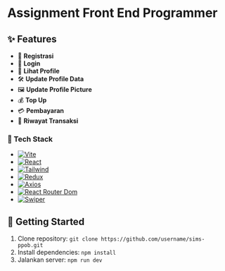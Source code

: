 # Assignment Front End Programmer

## ✨ Features

- 📝 **Registrasi**
- 🔑 **Login**
- 👤 **Lihat Profile**
- 🛠 **Update Profile Data**
- 🖼 **Update Profile Picture**
- 💰 **Top Up**
- 💳 **Pembayaran**
- 📜 **Riwayat Transaksi**

### 🔰 Tech Stack

- [![Vite][Vite.js]][Vite-url]
- [![React][React.js]][React-url]
- [![Tailwind][Tailwind.js]][Tailwind-url]
- [![Redux][Redux.js]][Redux-url]
- [![Axios][Axios.js]][Axios-url]
- [![React Router Dom][React-router-dom.js]][React-router-dom-url]
- [![Swiper][Swiper.js]][Swiper-url]

## 🚀 Getting Started

1. Clone repository: `git clone https://github.com/username/sims-ppob.git`
2. Install dependencies: `npm install`
3. Jalankan server: `npm run dev`

[Vite.js]: https://img.shields.io/badge/Vite-646CFF?style=for-the-badge&logo=vite&logoColor=white
[Vite-url]: https://vitejs.dev/
[React.js]: https://img.shields.io/badge/React-20232A?style=for-the-badge&logo=react&logoColor=61DAFB
[React-url]: https://reactjs.org/
[Tailwind.js]: https://img.shields.io/badge/Tailwind%20CSS-06B6D4?style=for-the-badge&logo=tailwindcss&logoColor=white
[Tailwind-url]: https://tailwindcss.com/
[Redux.js]: https://img.shields.io/badge/Redux-764ABC?style=for-the-badge&logo=redux&logoColor=white
[Redux-url]: https://redux.js.org/
[Axios.js]: https://img.shields.io/badge/Axios-5A29E4?style=for-the-badge&logo=axios&logoColor=white
[Axios-url]: https://axios-http.com/
[React-router-dom.js]: https://img.shields.io/badge/React%20Router-CA4245?style=for-the-badge&logo=react-router&logoColor=white
[React-router-dom-url]: https://reactrouter.com/
[Swiper.js]: https://img.shields.io/badge/Swiper-0088CC?style=for-the-badge&logo=swiper&logoColor=white
[Swiper-url]: https://swiperjs.com/
